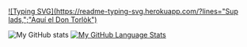 <!-- Sup lads,
Aquí el Don Torlòk -->
[![Typing SVG](https://readme-typing-svg.herokuapp.com/?lines="Sup lads,";"Aquí el Don Torlòk")](https://git.io/typing-svg)


![My GitHub stats](https://github-readme-stats.vercel.app/api?username=tstelfox&show_icons=true&theme=tokyonight)
[![My GitHub Language Stats](https://github-readme-stats.vercel.app/api/top-langs/?username=tstelfox&langs_count=5&theme=tokyonight)]()
